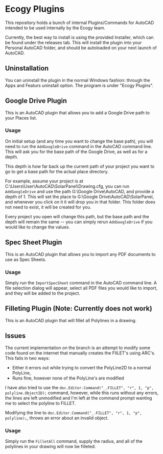 # Ecogy Plugins

This repository holds a bunch of internal Plugins/Commands for AutoCAD intended to be used internally by the
Ecogy team.

Currently, the best way to install is using the provided Installer, which can be found under the releases tab.
This will install the plugin into your Personal AutoCAD folder, and should be autoloaded on your next launch of AutoCAD.

## Uninstallation

You can uninstall the plugin in the normal Windows fashion: through the Apps and Featurs uninstall option. The program is under "Ecogy Plugins".

## Google Drive Plugin

This is an AutoCAD plugin that allows you to add a Google Drive path to your Places list.

### Usage

On initial setup (and any time you want to change the base path), you will need to run the `AddGoogleDrive` command
in the AutoCAD command line. This will ask you for the base path of the Google Drive, as well as for a depth.

This depth is how far back up the current path of your project you want to go to get a base path for the actual
place directory.

For example, assume your project is at C:\Users\User\AutoCAD\SolarPanel\Drawing.cfg, you can run `AddGoogleDrive`
and use the path G:\Google Drive\AutoCAD, and provide a depth of 1. This will set the place to G:\Google Drive\AutoCAD\SolarPanel,
and whenever you click on it it will drop you in that folder. This folder does not need to exist, it will be created for you.

Every project you open will change this path, but the base path and the depth will remain the same -- you can simply rerun
`AddGoogleDrive` if you would like to change the values.

## Spec Sheet Plugin

This is an AutoCAD plugin that allows you to import any PDF documents to use as Spec Sheets.

### Usage

Simply run the `ImportSpecSheet` command in the AutoCAD command line. A file selection dialog will appear, select all PDF
files you would like to import, and they will be added to the project.

## Filleting Plugin (Note: Currently does not work)

This is an AutoCAD plugin that will fillet all Polylines in a drawing.

## Issues

The current implementation on the branch is an attempt to modify some code found on the internet that manually
creates the FIlLET's using ARC's. This fails in two ways:
 - Either it errors out while trying to convert the PolyLine2D to a normal PolyLine,
 - Runs fine, however none of the PolyLine's are modified

I have also tried to use the `doc.Editor.Command("_.FILLET", "r", 1, "p", polyline.ObjectID);` command, however,
while this runs without any errors, the lines are left unmodified and I'm left at the command prompt wanting me to
select the polyline to FILLET.

Modifying the line to `doc.Editor.Command("_.FILLET", "r", 1, "p", polyline);`, throws an error about an invalid object.

### Usage

Simply run the `FilletAll` command, supply the radius, and all of the polylines in your drawing will now be filleted.

